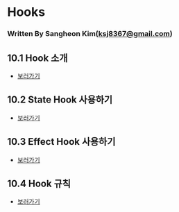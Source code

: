 # Hooks

### Written By Sangheon Kim(ksj8367@gmail.com)

## 10.1 Hook 소개

- <a href="https://github.com/sangheon-kim/React-docs-analyze/blob/master/src/Pages/10.Hooks/10-1.Hooks_01/README.md">보러가기</a>

## 10.2 State Hook 사용하기

- <a href="https://github.com/sangheon-kim/React-docs-analyze/blob/master/src/Pages/10.Hooks/10-2.Hooks_02/README.md">보러가기</a>

## 10.3 Effect Hook 사용하기

- <a href="https://github.com/sangheon-kim/React-docs-analyze/blob/master/src/Pages/10.Hooks/10-3.Hooks_03/README.md">보러가기</a>

## 10.4 Hook 규칙

- <a href="https://github.com/sangheon-kim/React-docs-analyze/blob/master/src/Pages/10.Hooks/10-4.Hooks_04/README.md">보러가기</a>
